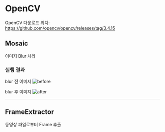 # OpenCV

OpenCV 다운로드 위치: https://github.com/opencv/opencv/releases/tag/3.4.15

## Mosaic

이미지 Blur 처리

### 실행 결과

blur 전 이미지
![before](https://user-images.githubusercontent.com/69888508/145524273-1ef6e81e-3ef3-464e-9709-f95474666c9e.jpg)

blur 후 이미지
![after](https://user-images.githubusercontent.com/69888508/145524316-c0d50471-781b-4787-af42-515835a3ea23.jpg)

---

## FrameExtractor

동영상 파일로부터 Frame 추출
